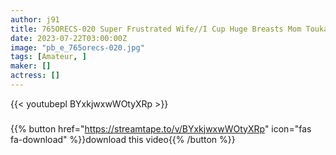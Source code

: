 ```yaml
---
author: j91
title: 765ORECS-020 Super Frustrated Wife//I Cup Huge Breasts Mom Touka (31 Years Old)//Only Her Husband Isn’t A Man Ww I’ll Raise You To My Favorite Fat ○ Ww Fierce Slut Creampie Brush Down & Insanely Cute Yukino-Chan // Mutchimuchi’s Big Ass Female College Student // Saddle Tide Busher Climax → Continuous Creampie Ww
date: 2023-07-22T03:00:00Z
image: "pb_e_765orecs-020.jpg"
tags: [Amateur, ]
maker: []
actress: []
---
```



{{< youtubepl BYxkjwxwWOtyXRp >}}
###

{{% button href="https://streamtape.to/v/BYxkjwxwWOtyXRp" icon="fas fa-download" %}}download this video{{% /button %}}

